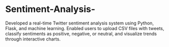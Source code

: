 # Sentiment-Analysis-
Developed a real-time Twitter sentiment analysis system using Python, Flask, and machine learning. Enabled users to upload CSV files with tweets, classify sentiments as positive, negative, or neutral, and visualize trends through interactive charts.
